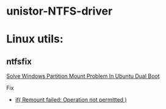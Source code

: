 # unistor-NTFS-driver

# Linux utils:
## ntfsfix
[Solve Windows Partition Mount Problem In Ubuntu Dual Boot](https://itsfoss.com/solve-ntfs-mount-problem-ubuntu-windows-8-dual-boot/)

Fix
- [if( Remount failed: Operation not permitted )](https://gist.github.com/geraldvillorente/0355d660fa58f6351a45)
